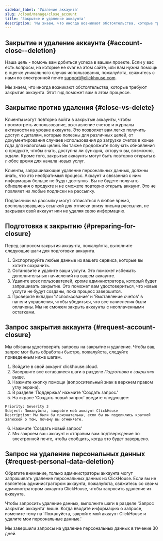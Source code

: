 ```yaml
---
sidebar_label: 'Удаление аккаунта'
slug: /cloud/manage/close_account
title: 'Закрытие и удаление аккаунта'
description: 'Мы знаем, что иногда возникают обстоятельства, которые требуют закрытия аккаунта. Этот гид поможет вам в этом процессе.'
---
```


## Закрытие и удаление аккаунта {#account-close--deletion}
Наша цель - помочь вам добиться успеха в вашем проекте. Если у вас есть вопросы, на которые не svar на этом сайте, или вам нужна помощь в оценке
уникального случая использования, пожалуйста, свяжитесь с нами по электронной почте [support@clickhouse.com](mailto:support@clickhouse.com).

Мы знаем, что иногда возникают обстоятельства, которые требуют закрытия аккаунта. Этот гид поможет вам в этом процессе.

## Закрытие против удаления {#close-vs-delete}
Клиенты могут повторно войти в закрытые аккаунты, чтобы просмотреть использование, выставление счетов и журналы активности на уровне аккаунта. Это позволяет вам легко получить доступ
к деталям, которые полезны для различных целей, от документирования случаев использования до загрузки счетов в конце года для налоговых целей.
Вы также продолжите получать обновления о продукте, чтобы знать, доступна ли функция, которую вы, возможно, ждали. Кроме того,
закрытые аккаунты могут быть повторно открыты в любое время для начала новых услуг.

Клиенты, запрашивающие удаление персональных данных, должны знать, что это необратимый процесс. Аккаунт и связанная с ним информация больше не
будут доступны. Вы не будете получать обновления о продукте и не сможете повторно открыть аккаунт. Это не повлияет на любые подписки на рассылку.

Подписчики на рассылку могут отписаться в любое время, воспользовавшись ссылкой для отписки внизу письма рассылки, не закрывая свой аккаунт или
не удаляя свою информацию.

## Подготовка к закрытию {#preparing-for-closure}

Перед запросом закрытия аккаунта, пожалуйста, выполните следующие шаги для подготовки аккаунта.
1. Экспортируйте любые данные из вашего сервиса, которые вы хотите сохранить.
2. Остановите и удалите ваши услуги. Это поможет избежать дополнительных начислений на вашем аккаунте.
3. Удалите всех пользователей, кроме администратора, который будет запрашивать закрытие. Это поможет вам удостовериться, что новые услуги не будут созданы, пока процесс завершится.
4. Проверьте вкладки 'Использование' и 'Выставление счетов' в панели управления, чтобы убедиться, что все начисления были оплачены. Мы не сможем закрыть аккаунты с неоплаченными остатками.

## Запрос закрытия аккаунта {#request-account-closure}

Мы обязаны удостоверять запросы на закрытие и удаление. Чтобы ваш запрос мог быть обработан быстро, пожалуйста, следуйте приведенным ниже шагам.
1. Войдите в свой аккаунт clickhouse.cloud.
2. Завершите все оставшиеся шаги в разделе _Подготовка к закрытию_ выше.
3. Нажмите кнопку помощи (вопросительный знак в верхнем правом углу экрана).
4. В разделе 'Поддержка' нажмите 'Создать запрос.'
5. На экране 'Создать новый запрос' введите следующее:

```text
Priority: Severity 3
Subject: Пожалуйста, закройте мой аккаунт ClickHouse
Description: Мы были бы признательны, если бы вы поделились краткой запиской о том, почему вы отменяете.
```

6. Нажмите 'Создать новый запрос'
7. Мы закроем ваш аккаунт и отправим вам подтверждение по электронной почте, чтобы сообщить, когда это будет завершено.

## Запрос на удаление персональных данных {#request-personal-data-deletion}
Обратите внимание, только администраторы аккаунта могут запрашивать удаление персональных данных из ClickHouse. Если вы не являетесь администратором аккаунта, пожалуйста, свяжитесь со
своим администратором аккаунта ClickHouse, чтобы запросить удаление из аккаунта.

Чтобы запросить удаление данных, выполните шаги в разделе 'Запрос закрытия аккаунта' выше. Когда вводите информацию о запросе, измените тему на
'Пожалуйста, закройте мой аккаунт ClickHouse и удалите мои персональные данные.'

Мы завершили запросы на удаление персональных данных в течение 30 дней.
